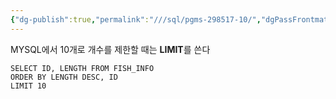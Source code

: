 ```yaml
---
{"dg-publish":true,"permalink":"///sql/pgms-298517-10/","dgPassFrontmatter":true}
---
```



MYSQL에서 10개로 개수를 제한할 때는 **LIMIT**를 쓴다

```mysql
SELECT ID, LENGTH FROM FISH_INFO
ORDER BY LENGTH DESC, ID
LIMIT 10
```